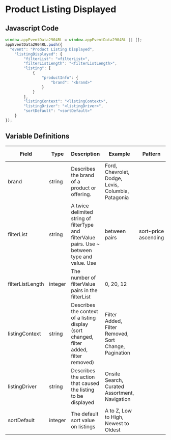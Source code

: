 # Product Listing Displayed

## Javascript Code
```js
window.appEventData2904RL = window.appEventData2904RL || [];
appEventData2904RL.push({
  "event": "Product Listing Displayed",
    "listingDisplayed": {
        "filterList": "<filterList>",
        "filterListLength": "<filterListLength>",
        "listing": [
            {
                "productInfo": {
                    "brand": "<brand>"
                }
            }
        ],
        "listingContext": "<listingContext>",
        "listingDriver": "<listingDriver>",
        "sortDefault": "<sortDefault>"
    }
});
```

## Variable Definitions

|Field|Type|Description|Example|Pattern|Min Length|Max Length|Minimum|Maximum|Multiple Of|
| --- | --- | --- | --- | --- | --- | --- | --- | --- | --- |
|brand|string|Describes the brand of a product or offering.|Ford, Chevrolet, Dodge, Levis, Columbia, Patagonia|||||||
|filterList|string|A twice delimited string of filterType and filterValue pairs.  Use ~ between type and value.  Use | between pairs|sort~price ascending|color~green|size~medium|||||||
|filterListLength|integer|The number of filterValue pairs in the filterList|0, 20, 12||||0|||
|listingContext|string|Describes the context of a listing display (sort changed, filter added, filter removed)|Filter Added, Filter Removed, Sort Change, Pagination|||||||
|listingDriver|string|Describes the action that caused the listing to be displayed|Onsite Search, Curated Assortment, Navigation|||||||
|sortDefault|integer|The default sort value on listings|A to Z, Low to High, Newest to Oldest||||0|||
